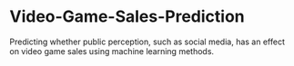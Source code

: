 # Video-Game-Sales-Prediction
Predicting whether public perception, such as social media, has an effect on video game sales using machine learning methods.
